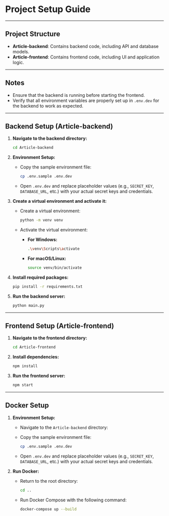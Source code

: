 
# Project Setup Guide

---

## Project Structure

- **Article-backend**: Contains backend code, including API and database models.
- **Article-frontend**: Contains frontend code, including UI and application logic.

---

## Notes

- Ensure that the backend is running before starting the frontend.
- Verify that all environment variables are properly set up in `.env.dev` for the backend to work as expected.

---

## Backend Setup (Article-backend)

1. **Navigate to the backend directory:**

   ```bash
   cd Article-backend
   ```

2. **Environment Setup:**
   - Copy the sample environment file:

     ```bash
     cp .env.sample .env.dev
     ```

   - Open `.env.dev` and replace placeholder values (e.g., `SECRET_KEY`, `DATABASE_URL`, etc.) with your actual secret keys and credentials.

3. **Create a virtual environment and activate it:**
   - Create a virtual environment:

     ```bash
     python -m venv venv
     ```

   - Activate the virtual environment:
     - **For Windows:**

       ```bash
       .\venv\Scripts\activate
       ```

     - **For macOS/Linux:**

       ```bash
       source venv/bin/activate
       ```

4. **Install required packages:**

   ```bash
   pip install -r requirements.txt
   ```

5. **Run the backend server:**

   ```bash
   python main.py
   ```

---

## Frontend Setup (Article-frontend)

1. **Navigate to the frontend directory:**

   ```bash
   cd Article-frontend
   ```

2. **Install dependencies:**

   ```bash
   npm install
   ```

3. **Run the frontend server:**

   ```bash
   npm start
   ```

---

## Docker Setup

1. **Environment Setup:**
   - Navigate to the `Article-backend` directory:
   - Copy the sample environment file:

     ```bash
     cp .env.sample .env.dev
     ```

   - Open `.env.dev` and replace placeholder values (e.g., `SECRET_KEY`, `DATABASE_URL`, etc.) with your actual secret keys and credentials.

2. **Run Docker:**
   - Return to the root directory:

     ```bash
     cd ..
     ```

   - Run Docker Compose with the following command:

     ```bash
     docker-compose up --build
     ```
